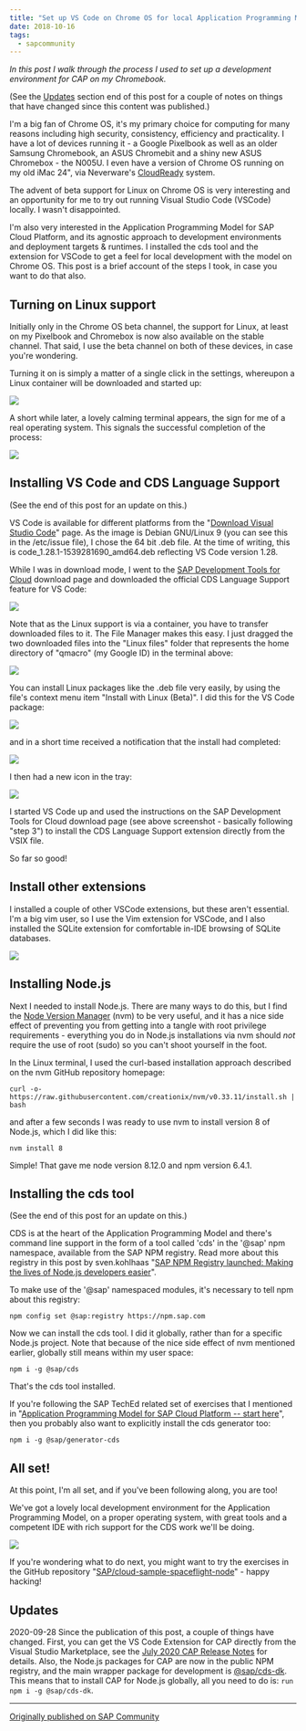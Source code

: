 ```yaml
---
title: "Set up VS Code on Chrome OS for local Application Programming Model development"
date: 2018-10-16
tags:
  - sapcommunity
---
```


*In this post I walk through the process I used to set up a development
environment for CAP on my Chromebook.*

(See the [Updates](#updates) section end of this post for a couple of
notes on things that have changed since this content was published.)

I'm a big fan of Chrome OS, it's my primary choice for computing for
many reasons including high security, consistency, efficiency and
practicality. I have a lot of devices running it - a Google Pixelbook as
well as an older Samsung Chromebook, an ASUS Chromebit and a shiny new
ASUS Chromebox - the N005U. I even have a version of Chrome OS running
on my old iMac 24", via Neverware's
[CloudReady](https://www.neverware.com/) system.

The advent of beta support for Linux on Chrome OS is very interesting
and an opportunity for me to try out running Visual Studio Code (VSCode)
locally. I wasn't disappointed.

I'm also very interested in the Application Programming Model for SAP
Cloud Platform, and its agnostic approach to development environments
and deployment targets & runtimes. I installed the cds tool and the
extension for VSCode to get a feel for local development with the model
on Chrome OS. This post is a brief account of the steps I took, in case
you want to do that also.

## Turning on Linux support

Initially only in the Chrome OS beta channel, the support for Linux, at
least on my Pixelbook and Chromebox is now also available on the stable
channel. That said, I use the beta channel on both of these devices, in
case you're wondering.

Turning it on is simply a matter of a single click in the settings,
whereupon a Linux container will be downloaded and started up:

![](/images/2018/10/Screenshot-2018-10-16-at-15.22.18.png)

A short while later, a lovely calming terminal appears, the sign for me
of a real operating system. This signals the successful completion of
the process:

![](/images/2018/10/Screenshot-2018-10-16-at-17.23.16.png)

## Installing VS Code and CDS Language Support

(See the end of this post for an update on this.)

VS Code is available for different platforms from the "[Download Visual
Studio Code](https://code.visualstudio.com/download)" page. As the
image is Debian GNU/Linux 9 (you can see this in the /etc/issue file), I
chose the 64 bit .deb file. At the time of writing, this
is code_1.28.1-1539281690_amd64.deb reflecting VS Code version 1.28.

While I was in download mode, I went to the [SAP Development Tools for
Cloud](https://tools.hana.ondemand.com/#cloud) download page and
downloaded the official CDS Language Support feature for VS Code:

![](/images/2018/10/Screenshot-2018-10-16-at-17.34.56.png)

Note that as the Linux support is via a container, you have to transfer
downloaded files to it. The File Manager makes this easy. I just dragged
the two downloaded files into the "Linux files" folder that represents
the home directory of "qmacro" (my Google ID) in the terminal above:

![](/images/2018/10/Screenshot-2018-10-16-at-15.51.41.png)

You can install Linux packages like the .deb file very easily, by using
the file's context menu item "Install with Linux (Beta)". I did this
for the VS Code package:

![](/images/2018/10/Screenshot-2018-10-16-at-15.52.15.png)

and in a short time received a notification that the install had
completed:

![](/images/2018/10/Screenshot-2018-10-16-at-15.53.45.png)

I then had a new icon in the tray:

![](/images/2018/10/Screenshot-2018-10-16-at-15.54.01.png)

I started VS Code up and used the instructions on the SAP Development
Tools for Cloud download page (see above screenshot - basically
following "step 3") to install the CDS Language Support extension
directly from the VSIX file.

So far so good!

## Install other extensions

I installed a couple of other VSCode extensions, but these aren't
essential. I'm a big vim user, so I use the Vim extension for VSCode,
and I also installed the SQLite extension for comfortable in-IDE
browsing of SQLite databases.

![](/images/2018/10/Screenshot-2018-10-16-at-19.49.32.png)

## Installing Node.js

Next I needed to install Node.js. There are many ways to do this, but I
find the [Node Version Manager](https://github.com/creationix/nvm) (nvm)
to be very useful, and it has a nice side effect of preventing you from
getting into a tangle with root privilege requirements - everything you
do in Node.js installations via nvm should *not* require the use of
root (sudo) so you can't shoot yourself in the foot.

In the Linux terminal, I used the curl-based installation approach
described on the nvm GitHub repository homepage:

```shell
curl -o- https://raw.githubusercontent.com/creationix/nvm/v0.33.11/install.sh | bash
```

and after a few seconds I was ready to use nvm to install version 8 of
Node.js, which I did like this:

```shell
nvm install 8
```

Simple! That gave me node version 8.12.0 and npm version 6.4.1.

## Installing the cds tool

(See the end of this post for an update on this.)

CDS is at the heart of the Application Programming Model and there's
command line support in the form of a tool called 'cds' in the
'@sap' npm namespace, available from the SAP NPM registry. Read more
about this registry in this post by sven.kohlhaas "[SAP NPM Registry
launched: Making the lives of Node.js developers
easier](https://blogs.sap.com/2017/05/16/sap-npm-registry-launched-making-the-lives-of-node.js-developers-easier/)".

To make use of the '@sap' namespaced modules, it's necessary to tell
npm about this registry:

```shell
npm config set @sap:registry https://npm.sap.com
```

Now we can install the cds tool. I did it globally, rather than for a
specific Node.js project. Note that because of the nice side effect of
nvm mentioned earlier, globally still means within my user space:

```shell
npm i -g @sap/cds
```

That's the cds tool installed.

If you're following the SAP TechEd related set of exercises that I
mentioned in "[Application Programming Model for SAP Cloud Platform --
start
here](https://blogs.sap.com/2018/10/10/application-programming-model-start-here/)",
then you probably also want to explicitly install the cds generator
too:

```shell
npm i -g @sap/generator-cds
```

## All set!

At this point, I'm all set, and if you've been following along, you
are too!

We've got a lovely local development environment for the Application
Programming Model, on a proper operating system, with great tools and a
competent IDE with rich support for the CDS work we'll be doing.

![](/images/2018/10/DpppwFfW0AAq-MU.jpg)

If you're wondering what to do next, you might want to try the
exercises in the GitHub repository
"[SAP/cloud-sample-spaceflight-node](https://github.com/SAP/cloud-sample-spaceflight-node)" -
happy hacking!

<a name="updates"></a>
## Updates

2020-09-28 Since the publication of this post, a couple of things have
changed. First, you can get the VS Code Extension for CAP directly from
the Visual Studio Marketplace, see the [July 2020 CAP Release
Notes](https://cap.cloud.sap/docs/releases/july20) for details. Also,
the Node.js packages for CAP are now in the public NPM registry, and the
main wrapper package for development is
[\@sap/cds-dk](https://www.npmjs.com/search?q=sap%2Fcds-dk). This means
that to install CAP for Node.js globally, all you need to do is:
`run npm i -g @sap/cds-dk`.

---

[Originally published on SAP Community](https://community.sap.com/t5/technology-blogs-by-sap/set-up-vs-code-on-chrome-os-for-local-application-programming-model/ba-p/13377868)
